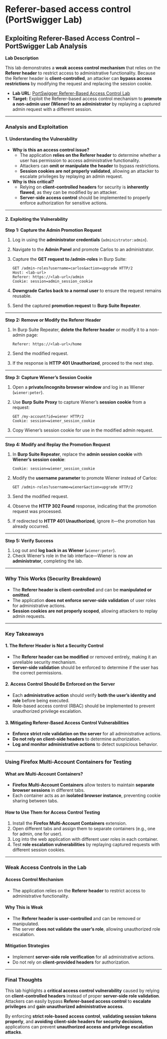 # Referer-based access control (PortSwigger Lab)

## **Exploiting Referer-Based Access Control – PortSwigger Lab Analysis**

**Lab Description**

This lab demonstrates a **weak access control mechanism** that relies on the **Referer header** to restrict access to administrative functionality. Because the Referer header is **client-controlled**, an attacker can **bypass access restrictions** by modifying the request and replacing the session cookie.

* **Lab URL**: [PortSwigger Referer-Based Access Control Lab](https://portswigger.net/web-security/access-control/lab-referer-based-access-control)
* **Target:** Exploit the Referer-based access control mechanism to **promote a non-admin user (Wiener) to an administrator** by replaying a captured admin request with a different session.

***

### **Analysis and Exploitation**

#### **1. Understanding the Vulnerability**

* **Why is this an access control issue?**
  * The application **relies on the Referer header** to determine whether a user has permission to access administrative functionality.
  * Attackers can **omit or manipulate the header** to bypass restrictions.
  * **Session cookies are not properly validated**, allowing an attacker to escalate privileges by replaying an admin request.
* **Why is this critical?**
  * Relying on **client-controlled headers** for security is **inherently flawed**, as they can be modified by an attacker.
  * **Server-side access control** should be implemented to properly enforce authorization for sensitive actions.

***

#### **2. Exploiting the Vulnerability**

**Step 1: Capture the Admin Promotion Request**

1. Log in using the **administrator credentials** (`administrator:admin`).
2. Navigate to the **Admin Panel** and promote Carlos to an administrator.
3.  Capture the **GET request to /admin-roles** in Burp Suite:

    ```plaintext
    GET /admin-roles?username=carlos&action=upgrade HTTP/2
    Host: <lab-url>
    Referer: https://<lab-url>/admin
    Cookie: session=admin_session_cookie
    ```
4. **Downgrade Carlos back to a normal user** to ensure the request remains reusable.
5. Send the captured **promotion request** to **Burp Suite Repeater**.

***

**Step 2: Remove or Modify the Referer Header**

1.  In Burp Suite Repeater, **delete the Referer header** or modify it to a non-admin page:

    ```plaintext
    Referer: https://<lab-url>/home
    ```
2. Send the modified request.
3. If the response is **HTTP 401 Unauthorized**, proceed to the next step.

***

**Step 3: Capture Wiener’s Session Cookie**

1. Open a **private/incognito browser window** and log in as Wiener (`wiener:peter`).
2.  Use **Burp Suite Proxy** to capture Wiener’s **session cookie** from a request:

    ```plaintext
    GET /my-account?id=wiener HTTP/2
    Cookie: session=wiener_session_cookie
    ```
3. Copy Wiener’s session cookie for use in the modified admin request.

***

**Step 4: Modify and Replay the Promotion Request**

1.  In **Burp Suite Repeater**, replace the **admin session cookie** with **Wiener’s session cookie**:

    ```plaintext
    Cookie: session=wiener_session_cookie
    ```
2.  Modify the **username parameter** to promote Wiener instead of Carlos:

    ```plaintext
    GET /admin-roles?username=wiener&action=upgrade HTTP/2
    ```
3. Send the modified request.
4. Observe the **HTTP 302 Found** response, indicating that the promotion request was processed.
5. If redirected to **HTTP 401 Unauthorized**, ignore it—the promotion has already occurred.

***

**Step 5: Verify Success**

1. Log out and **log back in as Wiener** (`wiener:peter`).
2. Check Wiener’s role in the lab interface—Wiener is now an **administrator**, completing the lab.

***

### **Why This Works (Security Breakdown)**

* The **Referer header is client-controlled** and can be **manipulated or omitted**.
* The application **does not enforce server-side validation** of user roles for administrative actions.
* **Session cookies are not properly scoped**, allowing attackers to replay admin requests.

***

### **Key Takeaways**

#### **1. The Referer Header is Not a Security Control**

* The **Referer header can be modified** or removed entirely, making it an unreliable security mechanism.
* **Server-side validation** should be enforced to determine if the user has the correct permissions.

#### **2. Access Control Should Be Enforced on the Server**

* Each **administrative action** should verify **both the user’s identity and role** before being executed.
* Role-based access control (RBAC) should be implemented to prevent unauthorized privilege escalation.

#### **3. Mitigating Referer-Based Access Control Vulnerabilities**

* **Enforce strict role validation on the server** for all administrative actions.
* **Do not rely on client-side headers** to determine authorization.
* **Log and monitor administrative actions** to detect suspicious behavior.

***

### **Using Firefox Multi-Account Containers for Testing**

#### **What are Multi-Account Containers?**

* **Firefox Multi-Account Containers** allow testers to maintain **separate browser sessions** in different tabs.
* Each container acts as an **isolated browser instance**, preventing cookie sharing between tabs.

#### **How to Use Them for Access Control Testing**

1. Install the **Firefox Multi-Account Containers** extension.
2. Open different tabs and assign them to separate containers (e.g., one for admin, one for user).
3. Log into the web application with different user roles in each container.
4. Test **role escalation vulnerabilities** by replaying captured requests with different session cookies.

***

### **Weak Access Controls in the Lab**

#### **Access Control Mechanism**

* The application relies on the **Referer header** to restrict access to administrative functionality.

#### **Why This is Weak**

* The **Referer header is user-controlled** and can be removed or manipulated.
* The server **does not validate the user’s role**, allowing unauthorized role escalation.

#### **Mitigation Strategies**

* Implement **server-side role verification** for all administrative actions.
* Do not rely on **client-provided headers** for authorization.

***

### **Final Thoughts**

This lab highlights a **critical access control vulnerability** caused by relying on **client-controlled headers** instead of proper **server-side role validation**. Attackers can easily bypass **Referer-based access control** to **escalate privileges** and **gain unauthorized administrative access**.

By enforcing **strict role-based access control**, **validating session tokens properly**, and **avoiding client-side headers for security decisions**, applications can prevent **unauthorized access and privilege escalation attacks**.
